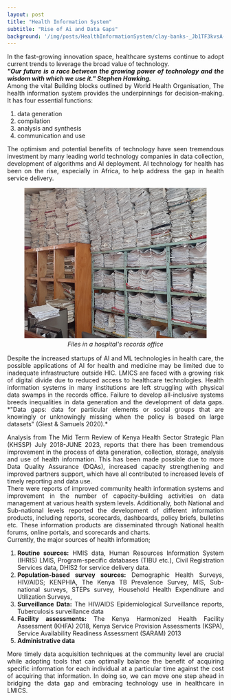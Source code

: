 ```yaml
---
layout: post
title: "Health Information System"
subtitle: "Rise of Ai and Data Gaps"
background: '/img/posts/HealthInformationSystem/clay-banks-_Jb1TF3kvsA-unsplash.jpg' 
---
```

<style>
body {
text-align: justify}
figcaption {
  font-style: italic;
  padding: 2px;
  text-align: center;
}
</style>

In the fast-growing innovation space, healthcare systems continue to adopt current trends to leverage the broad value of technology.  
***"Our future is a race between the growing power of technology and the wisdom with which we use it." Stephen Hawking.***  
Among the vital Building blocks outlined by World Health Organisation, The health information system provides the underpinnings for decision-making. It has four essential functions:  
1. data generation  
2. compilation  
3. analysis and synthesis  
4. communication and use 

The optimism and potential benefits of technology have seen tremendous investment by many leading world technology companies in data collection, development of algorithms and AI deployment. AI technology for health has been on the rise, especially in Africa, to help address the gap in health service delivery.  
<figure>
<img src= "/img/posts/HealthInformationSystem/records-01.jpg" height="350px" width="100%"><img>
<figcaption>Files in a hospital's records office</figcaption>
</figure>
Despite the increased startups of AI and ML technologies in health care, the possible applications of AI for health and medicine may be limited due to inadequate infrastructure outside HIC. LMICS are faced with a growing risk of digital divide due to reduced access to healthcare technologies. Health information systems in many institutions are left struggling with physical data swamps in the records office. Failure to develop all-inclusive systems breeds inequalities in data generation and the development of data gaps. *"Data gaps: data for particular elements or social groups that are knowingly or unknowingly missing when the policy is based on large datasets" (Giest & Samuels 2020).* 

Analysis from The Mid Term Review of Kenya Health Sector Strategic Plan (KHSSP) July 2018-JUNE 2023, reports that there has been tremendous improvement in the process of data generation, collection, storage, analysis and use of health information. This has been made possible due to more Data Quality Assurance (DQAs), increased capacity strengthening and improved partners support, which have all contributed to increased levels of timely reporting and data use.  
There were reports of improved community health information systems and improvement in the number of capacity-building activities on data management at various health system levels. Additionally, both National and Sub-national levels reported the development of different information products, including reports, scorecards, dashboards, policy briefs, bulletins etc. These information products are disseminated through National health forums, online portals, and scorecards and charts.  
Currently, the major sources of health information; 
1. **Routine sources:** HMIS data, Human Resources Information System (IHRIS) LMIS, Program-specific databases (TIBU etc.), Civil Registration Services data, DHIS2 for service delivery data. 
2. **Population-based survey sources:** Demographic Health Surveys, HIV/AIDS; KENPHIA, The Kenya TB Prevalence Survey, MIS, Sub-national surveys, STEPs survey, Household Health Expenditure and Utilization Surveys, 
3. **Surveillance Data:** The HIV/AIDS Epidemiological Surveillance reports, Tuberculosis surveillance data 
4. **Facility assessments:** The Kenya Harmonized Health Facility Assessment (KHFA) 2018, Kenya Service Provision Assessments (KSPA), Service Availability Readiness Assessment (SARAM) 2013 
5. **Administrative data**  

More timely data acquisition techniques at the community level are crucial while adopting tools that can optimally balance the benefit of acquiring specific information for each individual at a particular time against the cost of acquiring that information. In doing so, we can move one step ahead in bridging the data gap and embracing technology use in healthcare in LMICS.